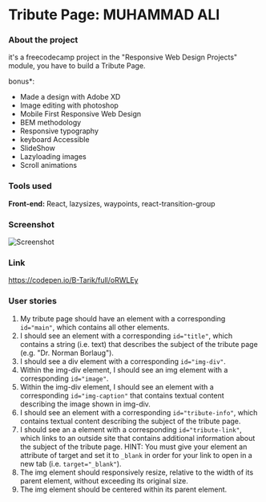 # Tribute Page: MUHAMMAD ALI
### About the project

it's a freecodecamp project in the "Responsive Web Design Projects" module, you have to build a Tribute Page.

bonus*: 
- Made a design with Adobe XD
- Image editing with photoshop
- Mobile First Responsive Web Design
- BEM methodology
- Responsive typography
- keyboard Accessible
- SlideShow
- Lazyloading images
- Scroll animations

### Tools used

**Front-end:** React, lazysizes, waypoints, react-transition-group

### Screenshot

![Screenshot](Screenshot_01.gif "Screenshot")

### Link

https://codepen.io/B-Tarik/full/oRWLEy

### User stories

1. My tribute page should have an element with a corresponding ```id="main"```, which contains all other elements.
2. I should see an element with a corresponding ```id="title"```, which contains a string (i.e. text) that describes the subject of the tribute page (e.g. "Dr. Norman Borlaug").
3. I should see a div element with a corresponding ```id="img-div"```.
4. Within the img-div element, I should see an img element with a corresponding ```id="image"```.
5. Within the img-div element, I should see an element with a corresponding ```id="img-caption"``` that contains textual content describing the image shown in img-div.
6. I should see an element with a corresponding ```id="tribute-info"```, which contains textual content describing the subject of the tribute page.
7. I should see an a element with a corresponding ```id="tribute-link"```, which links to an outside site that contains additional information about the subject of the tribute page. HINT: You must give your element an attribute of target and set it to ```_blank``` in order for your link to open in a new tab (i.e. ```target="_blank"```).
8. The img element should responsively resize, relative to the width of its parent element, without exceeding its original size.
9. The img element should be centered within its parent element.